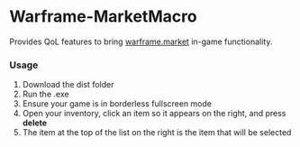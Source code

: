 # Warframe-MarketMacro

Provides QoL features to bring [warframe.market](https://warframe.market/) in-game functionality.

### Usage ###
1. Download the dist folder
2. Run the .exe
3. Ensure your game is in borderless fullscreen mode
4. Open your inventory, click an item so it appears on the right, and press **delete**
5. The item at the top of the list on the right is the item that will be selected
